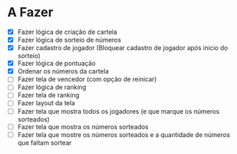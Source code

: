# A Fazer

- [x] Fazer lógica de criação de cartela
- [x] Fazer lógica de sorteio de números
- [x] Fazer cadastro de jogador (Bloquear cadastro de jogador após inicio do sorteio)
- [x] Fazer lógica de pontuação
- [x] Ordenar os números da cartela
- [ ] Fazer tela de vencedor (com opção de reinicar)
- [ ] Fazer lógica de ranking
- [ ] Fazer tela de ranking
- [ ] Fazer layout da tela
- [ ] Fazer tela que mostra todos os jogadores (e que marque os números sorteados) 
- [ ] Fazer tela que mostra os números sorteados
- [ ] Fazer tela que mostre os números sorteados e a quantidade de números que faltam sortear